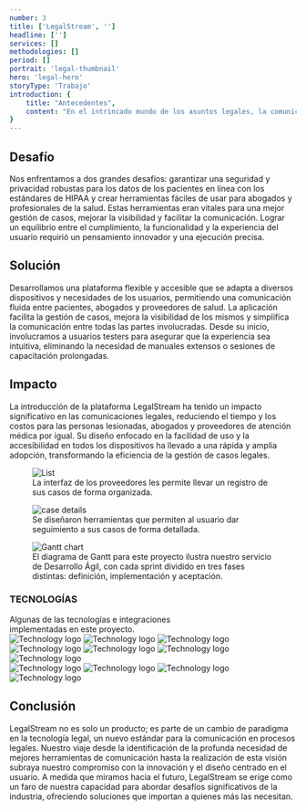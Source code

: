 ```yaml
---
number: 3
title: ['LegalStream', '']
headline: ['']
services: []
methodologies: []
period: []
portrait: 'legal-thumbnail'
hero: 'legal-hero'
storyType: 'Trabajo'
introduction: {
    title: "Antecedentes",
    content: "En el intrincado mundo de los asuntos legales, la comunicación fluida es fundamental, especialmente para aquellos que se están recuperando de lesiones. Reconociendo esta necesidad crítica, emprendimos la creación de una plataforma innovadora. Esta aplicación web está específicamente diseñada para cerrar la brecha entre las personas lesionadas y sus principales puntos de contacto: abogados y proveedores de atención médica. ¿Nuestro objetivo? Revolucionar la eficiencia de la comunicación y reducir los exorbitantes costos típicamente asociados con los procesos legales."
}
---
```


<div>
    <h2>Desafío</h2>
    <p>Nos enfrentamos a dos grandes desafíos: garantizar una seguridad y privacidad robustas para los datos de los pacientes en línea con los estándares de HIPAA y crear herramientas fáciles de usar para abogados y profesionales de la salud. Estas herramientas eran vitales para una mejor gestión de casos, mejorar la visibilidad y facilitar la comunicación. Lograr un equilibrio entre el cumplimiento, la funcionalidad y la experiencia del usuario requirió un pensamiento innovador y una ejecución precisa.</p>
</div>
<div>
    <h2>Solución</h2>
    <p>Desarrollamos una plataforma flexible y accesible que se adapta a diversos dispositivos y necesidades de los usuarios, permitiendo una comunicación fluida entre pacientes, abogados y proveedores de salud. La aplicación facilita la gestión de casos, mejora la visibilidad de los mismos y simplifica la comunicación entre todas las partes involucradas. Desde su inicio, involucramos a usuarios testers para asegurar que la experiencia sea intuitiva, eliminando la necesidad de manuales extensos o sesiones de capacitación prolongadas.</p>
</div>

<div>
    <h2>Impacto</h2>
    <p>La introducción de la plataforma LegalStream ha tenido un impacto significativo en las comunicaciones legales, reduciendo el tiempo y los costos para las personas lesionadas, abogados y proveedores de atención médica por igual. Su diseño enfocado en la facilidad de uso y la accesibilidad en todos los dispositivos ha llevado a una rápida y amplia adopción, transformando la eficiencia de la gestión de casos legales.</p>
</div>

<div>
    <figure>
        <img loading="lazy" src="/work/legal-list.jpg" alt="List"/>
        <figcaption class="story_story__mainContent__caption__IQRnS">La interfaz de los proveedores les permite llevar un registro de sus casos de forma organizada.</figcaption>
    </figure>    
</div>

<div>
    <figure>
        <img loading="lazy" src="/work/legal-case.jpg" alt="case details"/>
        <figcaption class="story_story__mainContent__caption__IQRnS">Se diseñaron herramientas que permiten al usuario dar seguimiento a sus casos de forma detallada.</figcaption>
    </figure>    
</div>

<div class="story_story__mainContent__gantt__TErEp">
    <figure>
        <img loading="lazy" src="/work/project-chart-es--ongoing.svg" alt="Gantt chart"/>
        <figcaption class="story_story__mainContent__caption__IQRnS">El diagrama de Gantt para este proyecto ilustra nuestro servicio de Desarrollo Ágil, con cada sprint dividido en tres fases distintas: definición, implementación y aceptación.</figcaption>
    </figure>
</div>
<div class="story_story__mainContent__technologies__v5XXm">
    <div>
        <h3>TECNOLOGÍAS</h3>
        <span>Algunas de las tecnologías e integraciones<br/>implementadas en este proyecto.</span>
    </div>   
    <div class="story_story__mainContent__technologies__images__6NSg5">
        <div>
            <img loading="lazy" alt="Technology logo" src="/technologies/html.svg"/>
            <img loading="lazy" alt="Technology logo" src="/technologies/css.svg"/>
            <img loading="lazy" alt="Technology logo" src="/technologies/javascript.svg"/>
            <img loading="lazy" alt="Technology logo" src="/technologies/maps.svg"/>
            <img loading="lazy" alt="Technology logo" src="/technologies/tag-manager.svg"/>
            <img loading="lazy" alt="Technology logo" src="/technologies/vue.svg"/>
            <img loading="lazy" alt="Technology logo" src="/technologies/sass.svg"/>
        </div>
        <div>
            <img loading="lazy" alt="Technology logo" src="/technologies/elasticsearch.svg"/>
            <img loading="lazy" alt="Technology logo" src="/technologies/stripe.svg" class="story_story__mainContent__technologies__images__large__KxVD1"/>
            <img loading="lazy" alt="Technology logo" src="/technologies/pixel.svg"/>
            <img loading="lazy" alt="Technology logo" src="/technologies/twilio.svg" class="story_story__mainContent__technologies__images__large__KxVD1"/>
        </div>
    </div>     
</div>
<div>
    <h2>Conclusión</h2>
    <p>LegalStream no es solo un producto; es parte de un cambio de paradigma en la tecnología legal, un nuevo estándar para la comunicación en procesos legales. Nuestro viaje desde la identificación de la profunda necesidad de mejores herramientas de comunicación hasta la realización de esta visión subraya nuestro compromiso con la innovación y el diseño centrado en el usuario. A medida que miramos hacia el futuro, LegalStream se erige como un faro de nuestra capacidad para abordar desafíos significativos de la industria, ofreciendo soluciones que importan a quienes más las necesitan.</p>
</div>